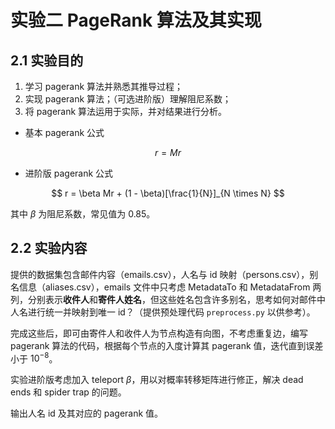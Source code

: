 # 实验二 PageRank 算法及其实现

## 2.1 实验目的

1. 学习 pagerank 算法并熟悉其推导过程；
2. 实现 pagerank 算法；（可选进阶版）理解阻尼系数；
3. 将 pagerank 算法运用于实际，并对结果进行分析。

- 基本 pagerank 公式

$$
r = Mr
$$

- 进阶版 pagerank 公式

$$
r = \beta Mr + (1 - \beta)[\frac{1}{N}]_{N \times N}
$$

其中 $\beta$ 为阻尼系数，常见值为 0.85。

## 2.2 实验内容

提供的数据集包含邮件内容（emails.csv），人名与 id 映射（persons.csv），别名信息（aliases.csv），emails 文件中只考虑 MetadataTo 和 MetadataFrom 两列，分别表示**收件人**和**寄件人姓名**，但这些姓名包含许多别名，思考如何对邮件中人名进行统一并映射到唯一 id？（提供预处理代码 `preprocess.py` 以供参考）。

完成这些后，即可由寄件人和收件人为节点构造有向图，不考虑重复边，编写 pagerank 算法的代码，根据每个节点的入度计算其 pagerank 值，迭代直到误差小于 $10^{-8}$。

实验进阶版考虑加入 teleport $\beta$，用以对概率转移矩阵进行修正，解决 dead ends 和 spider trap 的问题。

输出人名 id 及其对应的 pagerank 值。
